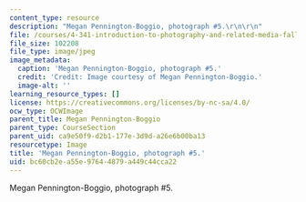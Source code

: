 ```yaml
---
content_type: resource
description: "Megan Pennington-Boggio, photograph #5.\r\n\r\n"
file: /courses/4-341-introduction-to-photography-and-related-media-fall-2007/bc60cb2ea55e97644879a449c44cca22_boggio5.jpg
file_size: 102208
file_type: image/jpeg
image_metadata:
  caption: 'Megan Pennington-Boggio, photograph #5.'
  credit: 'Credit: Image courtesy of Megan Pennington-Boggio.'
  image-alt: ''
learning_resource_types: []
license: https://creativecommons.org/licenses/by-nc-sa/4.0/
ocw_type: OCWImage
parent_title: Megan Pennington-Boggio
parent_type: CourseSection
parent_uid: ca9e50f9-d2b1-177e-3d9d-a26e6b00ba13
resourcetype: Image
title: 'Megan Pennington-Boggio, photograph #5.'
uid: bc60cb2e-a55e-9764-4879-a449c44cca22
---
```

Megan Pennington-Boggio, photograph #5.

